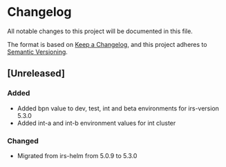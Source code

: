 # Changelog
All notable changes to this project will be documented in this file.

The format is based on [Keep a Changelog](https://keepachangelog.com/en/1.0.0/),
and this project adheres to [Semantic Versioning](https://semver.org/spec/v2.0.0.html).

## [Unreleased]
### Added
- Added bpn value to dev, test, int and beta environments for irs-version 5.3.0
- Added int-a and int-b environment values for int cluster
### Changed
- Migrated from irs-helm from 5.0.9 to 5.3.0
